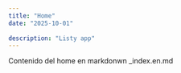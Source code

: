 ```yaml
---
title: "Home"
date: "2025-10-01"
  
description: "Listy app"
---
```



Contenido del home en markdonwn _index.en.md
